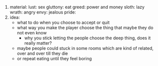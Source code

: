 1. material:
    lust: sex
    gluttony: eat
    greed: power and money
    sloth: lazy
    wrath: angry
    envy: jealous
    pride: 
2. idea:
    - what to do when you choose to accept or quit
    - what way you make the player choose the thing that maybe they do not even know
        - why you stick letting the people choose the deep thing, does it really matter?
    - maybe people could stuck in some rooms which are kind of related, over and over till they die
    - or repeat eating until they feel boring
